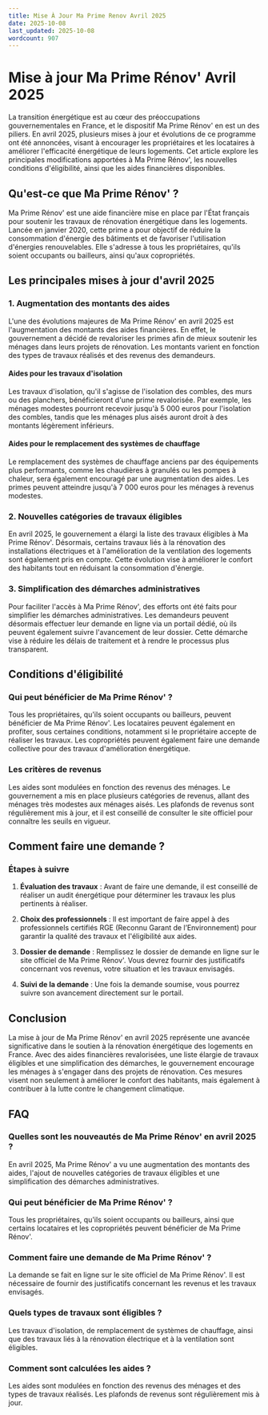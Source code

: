 ```yaml
---
title: Mise À Jour Ma Prime Renov Avril 2025
date: 2025-10-08
last_updated: 2025-10-08
wordcount: 907
---
```


# Mise à jour Ma Prime Rénov' Avril 2025

La transition énergétique est au cœur des préoccupations gouvernementales en France, et le dispositif Ma Prime Rénov' en est un des piliers. En avril 2025, plusieurs mises à jour et évolutions de ce programme ont été annoncées, visant à encourager les propriétaires et les locataires à améliorer l'efficacité énergétique de leurs logements. Cet article explore les principales modifications apportées à Ma Prime Rénov', les nouvelles conditions d'éligibilité, ainsi que les aides financières disponibles.

## Qu'est-ce que Ma Prime Rénov' ?

Ma Prime Rénov' est une aide financière mise en place par l'État français pour soutenir les travaux de rénovation énergétique dans les logements. Lancée en janvier 2020, cette prime a pour objectif de réduire la consommation d'énergie des bâtiments et de favoriser l'utilisation d'énergies renouvelables. Elle s'adresse à tous les propriétaires, qu'ils soient occupants ou bailleurs, ainsi qu'aux copropriétés.

## Les principales mises à jour d'avril 2025

### 1. Augmentation des montants des aides

L'une des évolutions majeures de Ma Prime Rénov' en avril 2025 est l'augmentation des montants des aides financières. En effet, le gouvernement a décidé de revaloriser les primes afin de mieux soutenir les ménages dans leurs projets de rénovation. Les montants varient en fonction des types de travaux réalisés et des revenus des demandeurs.

#### Aides pour les travaux d'isolation

Les travaux d'isolation, qu'il s'agisse de l'isolation des combles, des murs ou des planchers, bénéficieront d'une prime revalorisée. Par exemple, les ménages modestes pourront recevoir jusqu'à 5 000 euros pour l'isolation des combles, tandis que les ménages plus aisés auront droit à des montants légèrement inférieurs.

#### Aides pour le remplacement des systèmes de chauffage

Le remplacement des systèmes de chauffage anciens par des équipements plus performants, comme les chaudières à granulés ou les pompes à chaleur, sera également encouragé par une augmentation des aides. Les primes peuvent atteindre jusqu'à 7 000 euros pour les ménages à revenus modestes.

### 2. Nouvelles catégories de travaux éligibles

En avril 2025, le gouvernement a élargi la liste des travaux éligibles à Ma Prime Rénov'. Désormais, certains travaux liés à la rénovation des installations électriques et à l'amélioration de la ventilation des logements sont également pris en compte. Cette évolution vise à améliorer le confort des habitants tout en réduisant la consommation d'énergie.

### 3. Simplification des démarches administratives

Pour faciliter l'accès à Ma Prime Rénov', des efforts ont été faits pour simplifier les démarches administratives. Les demandeurs peuvent désormais effectuer leur demande en ligne via un portail dédié, où ils peuvent également suivre l'avancement de leur dossier. Cette démarche vise à réduire les délais de traitement et à rendre le processus plus transparent.

## Conditions d'éligibilité

### Qui peut bénéficier de Ma Prime Rénov' ?

Tous les propriétaires, qu'ils soient occupants ou bailleurs, peuvent bénéficier de Ma Prime Rénov'. Les locataires peuvent également en profiter, sous certaines conditions, notamment si le propriétaire accepte de réaliser les travaux. Les copropriétés peuvent également faire une demande collective pour des travaux d'amélioration énergétique.

### Les critères de revenus

Les aides sont modulées en fonction des revenus des ménages. Le gouvernement a mis en place plusieurs catégories de revenus, allant des ménages très modestes aux ménages aisés. Les plafonds de revenus sont régulièrement mis à jour, et il est conseillé de consulter le site officiel pour connaître les seuils en vigueur.

## Comment faire une demande ?

### Étapes à suivre

1. **Évaluation des travaux** : Avant de faire une demande, il est conseillé de réaliser un audit énergétique pour déterminer les travaux les plus pertinents à réaliser.
   
2. **Choix des professionnels** : Il est important de faire appel à des professionnels certifiés RGE (Reconnu Garant de l’Environnement) pour garantir la qualité des travaux et l'éligibilité aux aides.

3. **Dossier de demande** : Remplissez le dossier de demande en ligne sur le site officiel de Ma Prime Rénov'. Vous devrez fournir des justificatifs concernant vos revenus, votre situation et les travaux envisagés.

4. **Suivi de la demande** : Une fois la demande soumise, vous pourrez suivre son avancement directement sur le portail.

## Conclusion

La mise à jour de Ma Prime Rénov' en avril 2025 représente une avancée significative dans le soutien à la rénovation énergétique des logements en France. Avec des aides financières revalorisées, une liste élargie de travaux éligibles et une simplification des démarches, le gouvernement encourage les ménages à s'engager dans des projets de rénovation. Ces mesures visent non seulement à améliorer le confort des habitants, mais également à contribuer à la lutte contre le changement climatique.

## FAQ

### Quelles sont les nouveautés de Ma Prime Rénov' en avril 2025 ?

En avril 2025, Ma Prime Rénov' a vu une augmentation des montants des aides, l'ajout de nouvelles catégories de travaux éligibles et une simplification des démarches administratives.

### Qui peut bénéficier de Ma Prime Rénov' ?

Tous les propriétaires, qu'ils soient occupants ou bailleurs, ainsi que certains locataires et les copropriétés peuvent bénéficier de Ma Prime Rénov'.

### Comment faire une demande de Ma Prime Rénov' ?

La demande se fait en ligne sur le site officiel de Ma Prime Rénov'. Il est nécessaire de fournir des justificatifs concernant les revenus et les travaux envisagés.

### Quels types de travaux sont éligibles ?

Les travaux d'isolation, de remplacement de systèmes de chauffage, ainsi que des travaux liés à la rénovation électrique et à la ventilation sont éligibles.

### Comment sont calculées les aides ?

Les aides sont modulées en fonction des revenus des ménages et des types de travaux réalisés. Les plafonds de revenus sont régulièrement mis à jour.